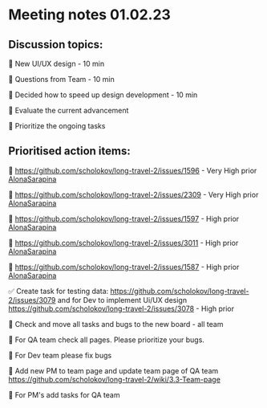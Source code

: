 # Meeting notes 01.02.23

## Discussion topics:   

:black_square_button: New UI/UX design  - 10 min

:black_square_button: Questions from Team - 10 min 

:black_square_button: Decided how to speed up design development  - 10 min 

:black_square_button: Evaluate the current advancement

:black_square_button: Prioritize the ongoing tasks 


## Prioritised action items:   

:black_square_button: https://github.com/scholokov/long-travel-2/issues/1596 - Very High prior [AlonaSarapina](https://github.com/AlonaSarapina) 

:black_square_button: https://github.com/scholokov/long-travel-2/issues/2309 - Very High prior [AlonaSarapina](https://github.com/AlonaSarapina)  

:black_square_button: https://github.com/scholokov/long-travel-2/issues/1597 - High prior [AlonaSarapina](https://github.com/AlonaSarapina)  

:black_square_button: https://github.com/scholokov/long-travel-2/issues/3011 - High prior [AlonaSarapina](https://github.com/AlonaSarapina)   

:black_square_button: https://github.com/scholokov/long-travel-2/issues/1587 - High prior [AlonaSarapina](https://github.com/AlonaSarapina)  

:white_check_mark:  Create task for testing data: https://github.com/scholokov/long-travel-2/issues/3079 and for Dev to implement Ui/UX design https://github.com/scholokov/long-travel-2/issues/3078 - High prior

:black_square_button: Check and move all tasks and bugs to the new board - all team 

:black_square_button: For QA team check all pages. Please prioritize your bugs. 

:black_square_button: For Dev team please fix bugs 

:black_square_button: Add new PM to team page and update team page of QA team https://github.com/scholokov/long-travel-2/wiki/3.3-Team-page

:black_square_button: For PM's add tasks for QA team 
